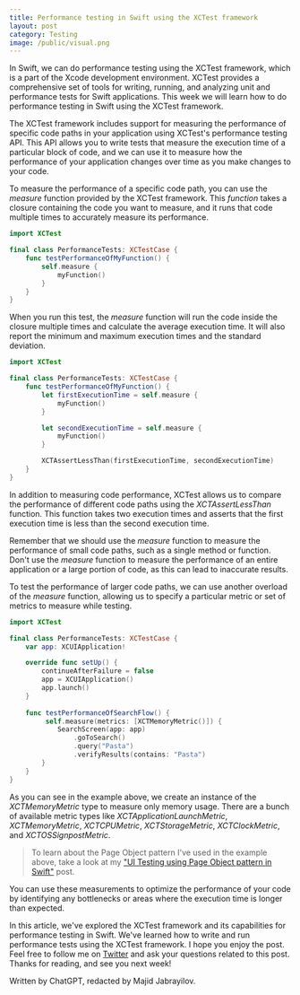 ```yaml
---
title: Performance testing in Swift using the XCTest framework
layout: post
category: Testing
image: /public/visual.png
---
```


In Swift, we can do performance testing using the XCTest framework, which is a part of the Xcode development environment. XCTest provides a comprehensive set of tools for writing, running, and analyzing unit and performance tests for Swift applications. This week we will learn how to do performance testing in Swift using the XCTest framework.

The XCTest framework includes support for measuring the performance of specific code paths in your application using XCTest's performance testing API. This API allows you to write tests that measure the execution time of a particular block of code, and we can use it to measure how the performance of your application changes over time as you make changes to your code.

To measure the performance of a specific code path, you can use the *measure* function provided by the XCTest framework. This *function* takes a closure containing the code you want to measure, and it runs that code multiple times to accurately measure its performance.

```swift
import XCTest

final class PerformanceTests: XCTestCase {
    func testPerformanceOfMyFunction() {
        self.measure {
            myFunction()
        }
    }
}
```

When you run this test, the *measure* function will run the code inside the closure multiple times and calculate the average execution time. It will also report the minimum and maximum execution times and the standard deviation.

```swift
import XCTest

final class PerformanceTests: XCTestCase {
    func testPerformanceOfMyFunction() {
        let firstExecutionTime = self.measure {
            myFunction()
        }

        let secondExecutionTime = self.measure {
            myFunction()
        }

        XCTAssertLessThan(firstExecutionTime, secondExecutionTime)
    }
}
```

In addition to measuring code performance, XCTest allows us to compare the performance of different code paths using the *XCTAssertLessThan* function. This function takes two execution times and asserts that the first execution time is less than the second execution time.

Remember that we should use the *measure* function to measure the performance of small code paths, such as a single method or function. Don't use the *measure* function to measure the performance of an entire application or a large portion of code, as this can lead to inaccurate results.

To test the performance of larger code paths, we can use another overload of the *measure* function, allowing us to specify a particular metric or set of metrics to measure while testing.

```swift
import XCTest

final class PerformanceTests: XCTestCase {
    var app: XCUIApplication!

    override func setUp() {
        continueAfterFailure = false
        app = XCUIApplication()
        app.launch()
    }
    
    func testPerformanceOfSearchFlow() {
         self.measure(metrics: [XCTMemoryMetric()]) {
            SearchScreen(app: app)
                .goToSearch()
                .query("Pasta")
                .verifyResults(contains: "Pasta")
        }
    }
}
```

As you can see in the example above, we create an instance of the *XCTMemoryMetric* type to measure only memory usage. There are a bunch of available metric types like *XCTApplicationLaunchMetric*, *XCTMemoryMetric*, *XCTCPUMetric*, *XCTStorageMetric*, *XCTClockMetric*, and *XCTOSSignpostMetric*.

> To learn about the Page Object pattern I've used in the example above, take a look at my ["UI Testing using Page Object pattern in Swift"](/2021/03/24/ui-testing-using-page-object-pattern-in-swift/) post.

You can use these measurements to optimize the performance of your code by identifying any bottlenecks or areas where the execution time is longer than expected.

In this article, we've explored the XCTest framework and its capabilities for performance testing in Swift. We've learned how to write and run performance tests using the XCTest framework. I hope you enjoy the post. Feel free to follow me on [Twitter](https://twitter.com/mecid) and ask your questions related to this post. Thanks for reading, and see you next week!

Written by ChatGPT, redacted by Majid Jabrayilov.
